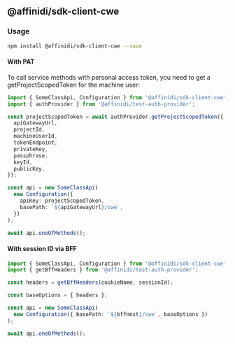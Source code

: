 ## @affinidi/sdk-client-cwe

### Usage

```bash
npm install @affinidi/sdk-client-cwe --save
```

#### With PAT

To call service methods with personal access token, you need to get a getProjectScopedToken for the machine user:

```ts
import { SomeClassApi, Configuration } from '@affinidi/sdk-client-cwe';
import { authProvider } from '@affinidi/test-auth-provider';

const projectScopedToken = await authProvider.getProjectScopedToken({
  apiGatewayUrl,
  projectId,
  machineUserId,
  tokenEndpoint,
  privateKey,
  passphrase,
  keyId,
  publicKey,
});

const api = new SomeClassApi(
  new Configuration({
    apiKey: projectScopedToken,
    basePath: `${apiGatewayUrl}/cwe`,
  })
);

await api.oneOfMethods();
```

#### With session ID via BFF

```ts
import { SomeClassApi, Configuration } from '@affinidi/sdk-client-cwe';
import { getBffHeaders } from '@affinidi/test-auth-provider';

const headers = getBffHeaders(cookieName, sessionId);

const baseOptions = { headers };

const api = new SomeClassApi(
  new Configuration({ basePath: `${bffHost}/cwe`, baseOptions })
);

await api.oneOfMethods();
```
